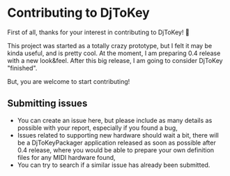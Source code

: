 Contributing to DjToKey
=======================

First of all, thanks for your interest in contributing to DjToKey! :tada:

This project was started as a totally crazy prototype, but I felt it may be
kinda useful, and is pretty cool. At the moment, I am preparing 0.4 release
with a new look&feel. After this big release, I am going to consider DjToKey
"finished".

But, you are welcome to start contributing!

## Submitting issues
* You can create an issue here, but please include as many details as possible 
with your report, especially if you found a bug,
* Issues related to supporting new hardware should wait a bit, there will be a 
DjToKeyPackager application released as soon as possible after 0.4 release,
where you would be able to prepare your own definition files for any MIDI
hardware found,
* You can try to search if a similar issue has already been submitted.

## 
